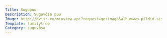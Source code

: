 ```yaml
---
Title: Sugupuu
Description: Suguvõsa puu
Image: http://oviir.eu/miuview-api?request=getimage&album=wp-pildid-sisusse&item=20111022-evaldoviir-tiitel.jpg&size=800&mode=longest
Template: familytree
Category: suguvõsa
---
```


